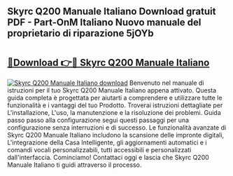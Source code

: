 ## Skyrc Q200 Manuale Italiano Download gratuit PDF - Part-OnM Italiano Nuovo manuale del proprietario di riparazione 5jOYb

# <h2><a href="http://dfe2k5.blite.top/?on=Skyrc+Q200+Manuale+Italiano">🔗Download 👉🔴 Skyrc Q200 Manuale Italiano</a></h2>

[![Skyrc Q200 Manuale Italiano download](https://i.imgur.com/lujVjoI.png)](http://dfe2k5.blite.top/?on=Skyrc+Q200+Manuale+Italiano)
Benvenuto nel manuale di istruzioni per il tuo Skyrc Q200 Manuale Italiano appena attivato. Questa guida completa è progettata per aiutarti a comprendere e utilizzare tutte le funzionalità e i vantaggi del tuo Prodotto. Troverai istruzioni dettagliate per L'installazione, L'uso, la manutenzione e la risoluzione dei problemi. Guida passo passo alla configurazione segui questi passaggi per una configurazione senza interruzioni e di successo. Le funzionalità avanzate di Skyrc Q200 Manuale Italiano includono la scansione delle impronte digitali, L'integrazione della Casa Intelligente, gli aggiornamenti automatici e i comandi vocali personalizzabili, tutti accessibili e personalizzati dall'interfaccia. Cominciamo! Contattaci oggi e lascia che Skyrc Q200 Manuale Italiano ti guidi attraverso il processo.
